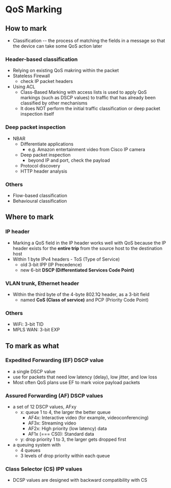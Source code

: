 # QoS Marking
## How to mark
- Classification -- the process of matching the fields in a message so that the device can take some QoS action later

### Header-based classification
- Relying on existing QoS makring within the packet
- Stateless Firewall
    - check IP packet headers
- Using ACL
    - Class-Based Marking with access lists is used to apply QoS markings (such as DSCP values) to traffic that has already been classified by other mechanisms
    - It does NOT perform the initial traffic classification or deep packet inspection itself

### Deep packet inspection
- NBAR
    - Differentiate applications 
        - e.g. Amazon entertainment video from Cisco IP camera
    - Deep packet inspection
        - beyond IP and port, check the payload
    - Protocol discovery
    - HTTP header analysis

### Others
- Flow-based classification
- Behavioural classification

## Where to mark
### IP header
- Marking a QoS field in the IP header works well with QoS because the IP header exists for the **entire trip** from the source host to the destination host
- Within 1 byte IPv4 headers - ToS (Type of Service)
    - old 3-bit IPP (IP Precedence)
    - new 6-bit **DSCP (Differentiated Services Code Point)**

### VLAN trunk, Ethernet header
- Within the third byte of the 4-byte 802.1Q header, as a 3-bit field
    - named **CoS (Class of service)** and PCP (Priority Code Point)

### Others
- WiFi: 3-bit TID
- MPLS WAN: 3-bit EXP

## To mark as what

### Expedited Forwarding (EF) DSCP value
- a single DSCP value
- use for packets that need low latency (delay), low jitter, and low loss
- Most often QoS plans use EF to mark voice payload packets

### Assured Forwarding (AF) DSCP values
- a set of 12 DSCP values, AFxy
    - x: queue 1 to 4, the larger the better queue
        - AF4x: Interactive video (for example, videoconferencing)
        - AF3x: Streaming video
        - AF2x: High priority (low latency) data
        - AF1x (=== CS0): Standard data
    - y: drop priority 1 to 3, the larger gets dropped first
- a queuing system with 
    - 4 queues
    - 3 levels of drop priority within each queue

### Class Selector (CS) IPP values
- DCSP values are designed with backward compatibility with CS
